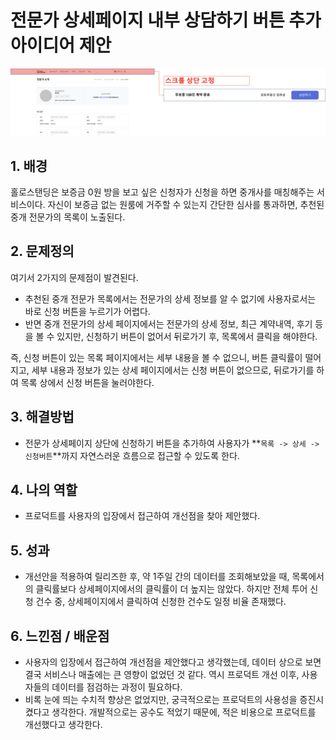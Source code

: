 # 전문가 상세페이지 내부 상담하기 버튼 추가 아이디어 제안 

![](<../../.gitbook/assets/button-add-01.png>)

## 1. 배경  <a href="#1." id="1."></a>

홀로스탠딩은 보증금 0원 방을 보고 싶은 신청자가 신청을 하면 중개사를 매칭해주는 서비스이다. 자신이 보증금 없는 원룸에 거주할 수 있는지 간단한 심사를 통과하면, 추천된 중개 전문가의 목록이 노출된다.&#x20;

## 2. 문제정의 <a href="#2." id="2."></a>

여기서 2가지의 문제점이 발견된다.&#x20;

* 추천된 중개 전문가 목록에서는 전문가의 상세 정보를 알 수 없기에 사용자로서는 바로 신청 버튼을 누르기가 어렵다.&#x20;
* 반면 중개 전문가의 상세 페이지에서는 전문가의 상세 정보, 최근 계약내역, 후기 등을 볼 수 있지만, 신청하기 버튼이 없어서 뒤로가기 후, 목록에서 클릭을 해야한다.&#x20;

즉, 신청 버튼이 있는 목록 페이지에서는 세부 내용을 볼 수 없으니, 버튼 클릭률이 떨어지고, 세부 내용과 정보가 있는 상세 페이지에서는 신청 버튼이 없으므로, 뒤로가기를 하여 목록 상에서 신청 버튼을 눌러야한다. &#x20;

## 3. 해결방법

* 전문가 상세페이지 상단에 신청하기 버튼을 추가하여 사용자가 **`목록 -> 상세 -> 신청버튼`**까지 자연스러운 흐름으로 접근할 수 있도록 한다.&#x20;

## 4. 나의 역할 <a href="#4." id="4."></a>

* 프로덕트를 사용자의 입장에서 접근하여 개선점을 찾아 제안했다.&#x20;

## 5. 성과 <a href="#5." id="5."></a>

* 개선안을 적용하여 릴리즈한 후, 약 1주일 간의 데이터를 조회해보았을 때, 목록에서의 클릭률보다 상세페이지에서의  클릭률이 더 높지는 않았다. 하지만 전체 투어 신청 건수 중, 상세페이지에서 클릭하여 신청한 건수도 일정 비율 존재했다.&#x20;

## 6. 느낀점 / 배운점

* ​사용자의 입장에서 접근하여 개선점을 제안했다고 생각했는데, 데이터 상으로 보면 결국 서비스나 매출에는 큰 영향이 없었던 것 같다. 역시 프로덕트 개선 이후, 사용자들의 데이터를 점검하는 과정이 필요하다.&#x20;
* 비록 눈에 띄는 수치적 향상은 없었지만, 궁극적으로는 프로덕트의 사용성을 증진시켰다고 생각한다. 개발적으로는 공수도 적었기 때문에, 적은 비용으로 프로덕트를 개선했다고 생각한다.&#x20;
